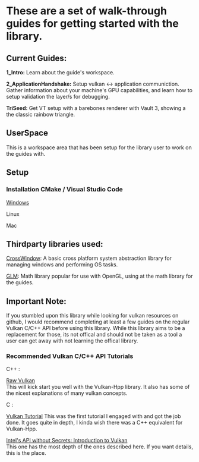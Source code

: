 # These are a set of walk-through guides for getting started with the library.

## Current Guides:

**1_Intro:** Learn about the guide's workspace.

**2_ApplicationHandshake:** Setup vulkan <-> application communiction. Gather information about your machine's GPU capabilities, and learn how to setup validation the layer/s for debugging.

**TriSeed:** Get VT setup with a barebones renderer with Vault 3, showing a the classic rainbow triangle.

## UserSpace

This is a workspace area that has been setup for the library user to work on the guides with.

## Setup

### Installation CMake / Visual Studio Code

[Windows](https://github.com/Ed94/VaultedThermals/wiki/VT-Guides:-WIndows-Setup)

Linux 

Mac

## Thirdparty libraries used:

[CrossWindow](https://github.com/alaingalvan/CrossWindow/tree/master): A basic cross platform system abstraction library for managing windows and performing OS tasks.

[GLM](https://github.com/g-truc/glm/tree/master): Math library popular for use with OpenGL, using at the math library for the guides.
    
## Important Note:

If you stumbled upon this library while looking for vulkan resources on github, I would recommend completing at least a few guides on the regular Vulkan C/C++ API before using this library. While this library aims to be a replacement for those, its not offical and should not be taken as a tool a user can get away with not learning the offical library.

### Recommended Vulkan C/C++ API Tutorials

C++ :   

[Raw Vulkan](https://alain.xyz/blog/raw-vulkan)   
This will kick start you well with the Vulkan-Hpp library. It also has some of the nicest explanations of many vulkan concepts.

C :   

[Vulkan Tutorial](https://vulkan-tutorial.com/Introduction)
This was the first tutorial I engaged with and got the job done. It goes quite in depth, I kinda wish there was a C++ equivalent for Vulkan-Hpp.   

[Intel's API without Secrets: Introduction to Vulkan](https://software.intel.com/content/www/us/en/develop/articles/api-without-secrets-introduction-to-vulkan-part-1.html)   
This one has the most depth of the ones described here. If you want details, this is the place.